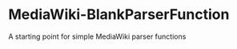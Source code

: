 MediaWiki-BlankParserFunction
=============================

A starting point for simple MediaWiki parser functions
